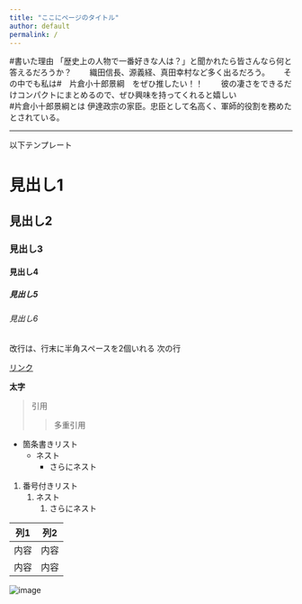 ```yaml
---
title: "ここにページのタイトル"
author: default
permalink: /
---
```

#書いた理由
「歴史上の人物で一番好きな人は？」と聞かれたら皆さんなら何と答えるだろうか？　　
織田信長、源義経、真田幸村など多く出るだろう。　　
その中でも私は#　片倉小十郎景綱　をぜひ推したい！！　　
彼の凄さをできるだけコンパクトにまとめるので、ぜひ興味を持ってくれると嬉しい  
#片倉小十郎景綱とは
伊達政宗の家臣。忠臣として名高く、軍師的役割を務めたとされている。




---

以下テンプレート

# 見出し1
## 見出し2
### 見出し3
#### 見出し4
##### 見出し5
###### 見出し6

改行は、行末に半角スペースを2個いれる
次の行

[リンク](https://www.google.co.jp/)

**太字**

> 引用
>> 多重引用


- 箇条書きリスト
  - ネスト
    - さらにネスト


1. 番号付きリスト
   1. ネスト
      1. さらにネスト


| 列1  | 列2  |
|-----|-----|
| 内容  | 内容  |
| 内容  | 内容  |

![image](/GHPages_WebSite/assets/images/logo-150.png)
